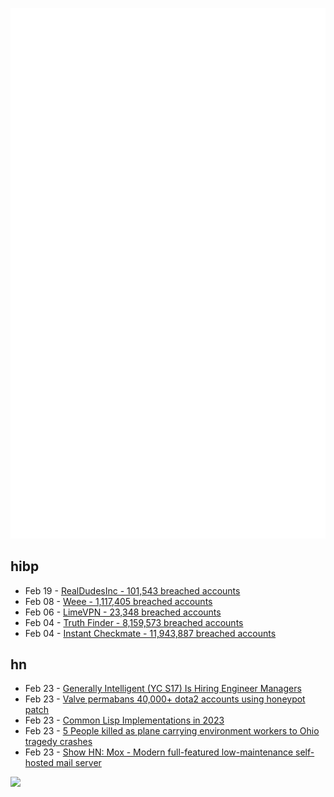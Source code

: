 ![Metrics](https://raw.githubusercontent.com/phixion/phixion/master/metrics.svg)

## hibp

<!--
for https://github.com/phixion/phixion/blob/main/.github/workflows/feeds.yml
-->
<!--START_SECTION:haveibeenpwnd-->
- Feb 19 - [RealDudesInc - 101,543 breached accounts](https://haveibeenpwned.com/PwnedWebsites#RealDudesInc)
- Feb 08 - [Weee - 1,117,405 breached accounts](https://haveibeenpwned.com/PwnedWebsites#Weee)
- Feb 06 - [LimeVPN - 23,348 breached accounts](https://haveibeenpwned.com/PwnedWebsites#LimeVPN)
- Feb 04 - [Truth Finder - 8,159,573 breached accounts](https://haveibeenpwned.com/PwnedWebsites#TruthFinder)
- Feb 04 - [Instant Checkmate - 11,943,887 breached accounts](https://haveibeenpwned.com/PwnedWebsites#InstantCheckmate)
<!--END_SECTION:haveibeenpwnd-->

## hn

<!--
for https://github.com/phixion/phixion/blob/main/.github/workflows/feeds.yml
-->
<!--START_SECTION:hn-->
- Feb 23 - [Generally Intelligent (YC S17) Is Hiring Engineer Managers](https://news.ycombinator.com/item?id=34909376)
- Feb 23 - [Valve permabans 40,000+ dota2 accounts using honeypot patch](https://www.dota2.com/newsentry/3677788723152833273)
- Feb 23 - [Common Lisp Implementations in 2023](https://www.n16f.net/blog/common-lisp-implementations-in-2023/)
- Feb 23 - [5 People killed as plane carrying environment workers to Ohio tragedy crashes](https://www.independent.co.uk/news/world/americas/arkansas-plane-crash-little-rock-b2287648.html)
- Feb 23 - [Show HN: Mox - Modern full-featured low-maintenance self-hosted mail server](https://github.com/mjl-/mox)
<!--END_SECTION:hn-->

<!--
for https://yhype.me
-->
![](https://hit.yhype.me/github/profile?user_id=13013670)
